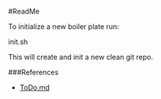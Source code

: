 ﻿#ReadMe

To initialize a new boiler plate run:

init.sh

This will create and init a new clean git repo.

###References
- [ToDo.md](./ToDo.md)
